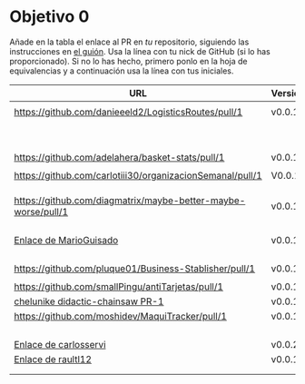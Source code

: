 # Objetivo 0

Añade en la tabla el enlace al PR en *tu* repositorio, siguiendo las
instrucciones en [el guión](https://jj.github.io/IV/proyectos/objetivo-0). Usa
la línea con tu nick de GitHub (si lo has proporcionado). Si no lo has hecho,
primero ponlo en la hoja de equivalencias y a continuación usa la línea con tus
iniciales.

| URL                                        | Versión | Alcanzado |
|--------------------------------------------|---------|-----------|
| <!-- Enlace de sergioae19 --> | | |
| https://github.com/danieeeld2/LogisticsRoutes/pull/1 | v0.0.1 | |
| <!-- Enlace de LuciaAnsino --> | | |
| <!-- Enlace de Enaraque --> | | |
| <!-- Enlace de B G J --> | | |
| <!-- Enlace de rociobm14 --> | | |
| <!-- Enlace de PabloBarTo --> | | |
| <!-- Enlace de danibarranqueroo --> | | |
| <!-- Enlace de Amadocm --> | | |
| <!-- Enlace de marinajcs --> | | |
| <!-- Enlace de C V C --> | | |
| https://github.com/adelahera/basket-stats/pull/1 | v0.0.1 | |
| <!-- Enlace de puchy22 --> | | |
| https://github.com/carlotiii30/organizacionSemanal/pull/1 | V0.0.1 | |
| <!-- Enlace de sergioffdez --> | | |
| <!-- Enlace de DarckMonster --> | | |
| <!-- Enlace de F A D --> | | |
| https://github.com/diagmatrix/maybe-better-maybe-worse/pull/1 | v0.0.1 | |
| <!-- Enlace de JaimeGM96 --> | | |
| <!-- Enlace de Antongd111 --> | | |
| <!-- Enlace de javigp2002 --> | | |
| <!-- Enlace de shvtwp --> | | |
| [Enlace de MarioGuisado](https://github.com/MarioGuisado/StudyTogether/pull/1) | v0.0.1 | |
| <!-- Enlace de J P S --> | | |
| <!-- Enlace de Morad02 --> | | |
| <!-- Enlace de albertolj --> | | |
| <!-- Enlace de Christianlr --> | | |
| https://github.com/pluque01/Business-Stablisher/pull/1 | v0.0.1 | |
| <!-- Enlace de josemponce --> | | |
| https://github.com/smallPingu/antiTarjetas/pull/1 | v0.0.1 | |
| [chelunike didactic-chainsaw PR-1](https://github.com/chelunike/didactic-chainsaw/pull/1) | v0.0.1 | |
| https://github.com/moshidev/MaquiTracker/pull/1 | v0.0.1 | ✓ |
| <!-- Enlace de R L O E --> | | |
| <!-- Enlace de migueruiz --> | | |
| <!-- Enlace de Javito198 --> | | |
| <!-- Enlace de spmanolo --> | | |
| [Enlace de carlosservi](https://github.com/carlosservi/Asistente_Ruta_Camioneros/pull/1) |v0.0.2||
| [Enlace de raultl12](https://github.com/raultl12/TeamFinder/pull/1) | v0.0.1 | |
| <!-- Enlace de manuelvico0102 --> | | |
| <!-- Enlace de johnwaves --> | | |
